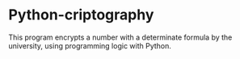 # Python-criptography

This program encrypts a number with a determinate formula by the university, using programming logic with Python.
